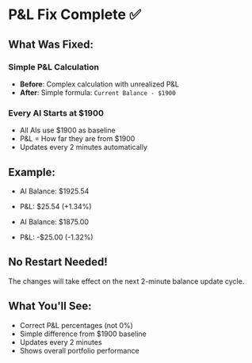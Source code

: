 # P&L Fix Complete ✅

## What Was Fixed:

### Simple P&L Calculation
- **Before**: Complex calculation with unrealized P&L
- **After**: Simple formula: `Current Balance - $1900`

### Every AI Starts at $1900
- All AIs use $1900 as baseline
- P&L = How far they are from $1900
- Updates every 2 minutes automatically

## Example:
- AI Balance: $1925.54
- P&L: $25.54 (+1.34%)

- AI Balance: $1875.00  
- P&L: -$25.00 (-1.32%)

## No Restart Needed!
The changes will take effect on the next 2-minute balance update cycle.

## What You'll See:
- Correct P&L percentages (not 0%)
- Simple difference from $1900 baseline
- Updates every 2 minutes
- Shows overall portfolio performance
